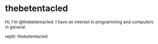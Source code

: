 # thebetentacled
Hi, I'm @thebetentacled. I have an interest in programming and computers in general.

replit: thebetentacled
